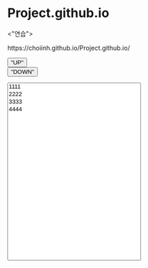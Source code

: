 # Project.github.io
<"연습">
<html>
<head>
  <meta charset="utf-8">
  <meta name="viewport" content="width=device-width">
  <title>SelectBox Multiple Option Sort</title>
</head>
<body>
  https://choiinh.github.io/Project.github.io/
<script src="https://choiinh.github.io/Project.github.io/"></script>
<script src="https://choiinh.github.io/Project.github.io/"></script>
  
<button type="button" id="up">"UP"</button>  
<button type="button" id="down">"DOWN"</button>
  
<select id="test" multiple style="width:300px;height:400px;">
  <option value="1">1111</option>
  <option value="2">2222</option>
  <option value="3">3333</option>
  <option value="4">4444</option>
</select>

<script>
  

  var count = $("#test option").length;
  
  $("#down").click(function() {
    
    $($("#test option:selected").get().reverse()).each(function(i){
      var index = $(this).index() + 1;
      console.log(count + ":" + index);
      if (index < (count - i)) $("#test option:eq(" + index + ")").after(this);
    });
  });
  
  $("#up").click(function() {

    $("#test option:selected").each(function(i){
      var index = $(this).index() - 1;
      console.log(count + ":" + index);
      if (index >= i) $("#test option:eq(" + index + ")").before(this);
    });
  });
</script>
  
</body>
</html>

